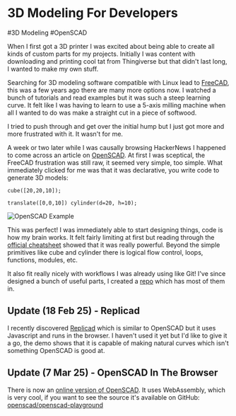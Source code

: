 # 3D Modeling For Developers

#3D Modeling
#OpenSCAD

When I first got a 3D printer I was excited about being able to create all kinds of custom parts for my projects.
Initially I was content with downloading and printing cool tat from Thingiverse but that didn't last long, I wanted to
make my own stuff.

Searching for 3D modeling software compatible with Linux lead to [FreeCAD](https://www.freecad.org/), this was a few
years ago there are many more options now. I watched a bunch of tutorials and read examples but it was such a steep
learning curve. It felt like I was having to learn to use a 5-axis milling machine when all I wanted to do was make a
straight cut in a piece of softwood.

I tried to push through and get over the initial hump but I just got more and more frustrated with it. It wasn't for me.

A week or two later while I was causally browsing HackerNews I happened to come across an article on
[OpenSCAD](https://openscad.org/). At first I was sceptical, the FreeCAD frustration was still raw, it seemed very 
simple, too simple. What immediately clicked for me was that it was declarative, you write code to generate 3D models:

```openscad
cube([20,20,10]);

translate([0,0,10]) cylinder(d=20, h=10);
```

![OpenSCAD Example](/images/openscad-example.png)

This was perfect! I was immediately able to start designing things, code is how my brain works. It felt fairly limiting 
at first but reading through the [official cheatsheet](https://openscad.org/cheatsheet/index.html) showed that it was
really powerful. Beyond the simple primitives like cube and cylinder there is logical flow control, loops, functions,
modules, etc.

It also fit really nicely with workflows I was already using like Git! I've since designed a bunch of useful parts, I
created a [repo](https://github.com/moebrowne/3D-models) which has most of them in.


## Update (18 Feb 25) - Replicad

I recently discovered [Replicad](https://studio.replicad.xyz/workbench) which is similar to OpenSCAD but it uses
Javascript and runs in the browser. I haven't used it yet but I'd like to give it a go, the demo shows that it is
capable of making natural curves which isn't something OpenSCAD is good at.


## Update (7 Mar 25) - OpenSCAD In The Browser

There is now an [online version of OpenSCAD](https://ochafik.com/openscad2/). It uses WebAssembly, which is very cool,
if you want to see the source it's available on GitHub: [openscad/openscad-playground](https://github.com/openscad/openscad-playground)
